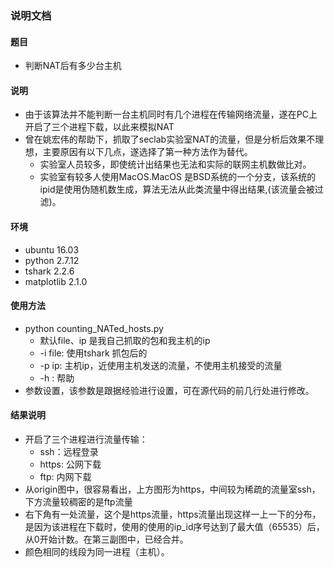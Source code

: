 ### 说明文档
#### 题目
* 判断NAT后有多少台主机

#### 说明
* 由于该算法并不能判断一台主机同时有几个进程在传输网络流量，遂在PC上开启了三个进程下载，以此来模拟NAT
* 曾在姚宏伟的帮助下，抓取了seclab实验室NAT的流量，但是分析后效果不理想，主要原因有以下几点，遂选择了第一种方法作为替代。
  * 实验室人员较多，即使统计出结果也无法和实际的联网主机数做比对。
  * 实验室有较多人使用MacOS.MacOS 是BSD系统的一个分支，该系统的ipid是使用伪随机数生成，算法无法从此类流量中得出结果,(该流量会被过滤)。

#### 环境
 * ubuntu 16.03
 * python 2.7.12
 * tshark 2.2.6
 * matplotlib 2.1.0

#### 使用方法
 * python counting_NATed_hosts.py
    *  默认file、ip 是我自己抓取的包和我主机的ip
    * -i file: 使用tshark 抓包后的
    * -p ip: 主机ip，近使用主机发送的流量，不使用主机接受的流量
    * -h : 帮助
 * 参数设置，该参数是跟据经验进行设置，可在源代码的前几行处进行修改。

#### 结果说明
* 开启了三个进程进行流量传输：
  * ssh：远程登录
  * https: 公网下载
  * ftp:   内网下载
* 从origin图中，很容易看出，上方图形为https，中间较为稀疏的流量室ssh， 下方流量较稠密的是ftp流量
* 右下角有一处流量，这个是https流量，https流量出现这样一上一下的分布，是因为该进程在下载时，使用的使用的ip_id序号达到了最大值（65535）后，从0开始计数。在第三副图中，已经合并。
* 颜色相同的线段为同一进程（主机）。
